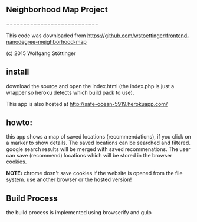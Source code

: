 ## Neighborhood Map Project
===========================

This code was downloaded from https://github.com/wstoettinger/frontend-nanodegree-meighborhood-map

(c) 2015 Wolfgang Stöttinger


## install 

download the source and open the index.html (the index.php is just a wrapper so heroku detects which build pack to use).

This app is also hosted at http://safe-ocean-5919.herokuapp.com/


## howto:

this app shows a map of saved locations (recommendations), if you click on a marker to show details. The saved locations can be searched and filtered. google search results will be merged with saved recommenations. The user can save (recommend) locations which will be stored in the browser cookies.

**NOTE:** chrome dosn't save cookies if the website is opened from the file system. use another browser or the hosted version!

## Build Process

the build process is implemented using browserify and gulp
